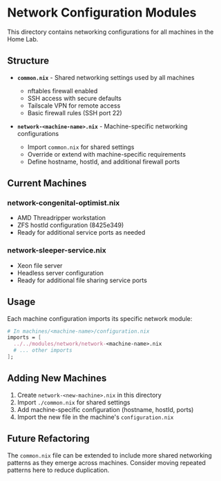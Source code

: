 # Network Configuration Modules

This directory contains networking configurations for all machines in the Home Lab.

## Structure

- **`common.nix`** - Shared networking settings used by all machines
  - nftables firewall enabled
  - SSH access with secure defaults
  - Tailscale VPN for remote access
  - Basic firewall rules (SSH port 22)

- **`network-<machine-name>.nix`** - Machine-specific networking configurations
  - Import `common.nix` for shared settings
  - Override or extend with machine-specific requirements
  - Define hostname, hostId, and additional firewall ports

## Current Machines

### network-congenital-optimist.nix
- AMD Threadripper workstation
- ZFS hostId configuration (8425e349)
- Ready for additional service ports as needed

### network-sleeper-service.nix  
- Xeon file server
- Headless server configuration
- Ready for additional file sharing service ports

## Usage

Each machine configuration imports its specific network module:

```nix
# In machines/<machine-name>/configuration.nix
imports = [
  ../../modules/network/network-<machine-name>.nix
  # ... other imports
];
```

## Adding New Machines

1. Create `network-<new-machine>.nix` in this directory
2. Import `./common.nix` for shared settings
3. Add machine-specific configuration (hostname, hostId, ports)
4. Import the new file in the machine's `configuration.nix`

## Future Refactoring

The `common.nix` file can be extended to include more shared networking patterns as they emerge across machines. Consider moving repeated patterns here to reduce duplication.
